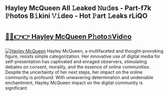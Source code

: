 ## Hayley McQueen All 𝙻eaked 𝙽u𝚍es - Part-f7k 𝙿hotos B𝚒kini 𝚅𝚒deo - Hot 𝙿art 𝙻eaks rLiQO

# <h2><a href="http://ld39gsu.urlbe.top/?page=Hayley+McQueen">🔗🔗👉👉 Hayley McQueen P𝚑oto𝚜Vid𝚎o</a></h2>

[![Hayley McQueen](https://i.imgur.com/eBuTRDB.gif)](http://ld39gsu.urlbe.top/?page=Hayley+McQueen)
Hayley McQueen, a multifaceted and thought-provoking figure, resists simple categorization. Her innovative use of digital media for self-presentation has captivated and enraged observers, stimulating debates on consent, morality, and the essence of online communities. Despite the uncertainty of her next steps, her impact on the online community is profound. With unwavering determination and undeniable enchantment, Hayley McQueen impact on the digital community is significant.
